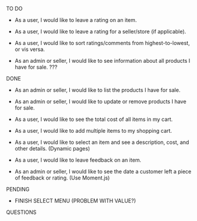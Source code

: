 TO DO


* As a user, I would like to leave a rating on an item.

* As a user, I would like to leave a rating for a seller/store (if applicable).

* As a user, I would like to sort ratings/comments from highest-to-lowest, or vis versa.

* As an admin or seller, I would like to see information about all products I have for sale. ???



DONE
* As an admin or seller, I would like to list the products I have for sale.

* As an admin or seller, I would like to update or remove products I have for sale.

* As a user, I would like to see the total cost of all items in my cart.

* As a user, I would like to add multiple items to my shopping cart.

* As a user, I would like to select an item and see a description, cost, and other details. (Dynamic pages)

* As a user, I would like to leave feedback on an item.

* As an admin or seller, I would like to see the date a customer left a piece of feedback or rating. (Use Moment.js)

PENDING

* FINISH SELECT MENU (PROBLEM WITH VALUE?)

QUESTIONS
